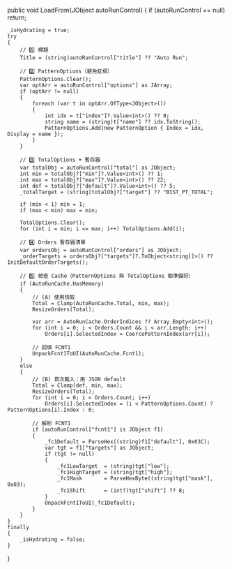 public void LoadFrom(JObject autoRunControl)
{
    if (autoRunControl == null) return;

    _isHydrating = true;
    try
    {
        // 1️⃣ 標題
        Title = (string)autoRunControl["title"] ?? "Auto Run";

        // 2️⃣ PatternOptions（避免紅框）
        PatternOptions.Clear();
        var optArr = autoRunControl["options"] as JArray;
        if (optArr != null)
        {
            foreach (var t in optArr.OfType<JObject>())
            {
                int idx = t["index"]?.Value<int>() ?? 0;
                string name = (string)t["name"] ?? idx.ToString();
                PatternOptions.Add(new PatternOption { Index = idx, Display = name });
            }
        }

        // 3️⃣ TotalOptions + 暫存器
        var totalObj = autoRunControl["total"] as JObject;
        int min = totalObj?["min"]?.Value<int>() ?? 1;
        int max = totalObj?["max"]?.Value<int>() ?? 22;
        int def = totalObj?["default"]?.Value<int>() ?? 5;
        _totalTarget = (string)totalObj?["target"] ?? "BIST_PT_TOTAL";

        if (min < 1) min = 1;
        if (max < min) max = min;

        TotalOptions.Clear();
        for (int i = min; i <= max; i++) TotalOptions.Add(i);

        // 4️⃣ Orders 暫存器清單
        var ordersObj = autoRunControl["orders"] as JObject;
        _orderTargets = ordersObj?["targets"]?.ToObject<string[]>() ?? InitDefaultOrderTargets();

        // 5️⃣ 檢查 Cache（PatternOptions 與 TotalOptions 都準備好）
        if (AutoRunCache.HasMemory)
        {
            // (A) 使用快取
            Total = Clamp(AutoRunCache.Total, min, max);
            ResizeOrders(Total);

            var arr = AutoRunCache.OrderIndices ?? Array.Empty<int>();
            for (int i = 0; i < Orders.Count && i < arr.Length; i++)
                Orders[i].SelectedIndex = CoercePatternIndex(arr[i]);

            // 回填 FCNT1
            UnpackFcnt1ToUI(AutoRunCache.Fcnt1);
        }
        else
        {
            // (B) 首次載入：用 JSON default
            Total = Clamp(def, min, max);
            ResizeOrders(Total);
            for (int i = 0; i < Orders.Count; i++)
                Orders[i].SelectedIndex = (i < PatternOptions.Count) ? PatternOptions[i].Index : 0;

            // 解析 FCNT1
            if (autoRunControl["fcnt1"] is JObject f1)
            {
                _fc1Default = ParseHex((string)f1["default"], 0x03C);
                var tgt = f1["targets"] as JObject;
                if (tgt != null)
                {
                    _fc1LowTarget  = (string)tgt["low"];
                    _fc1HighTarget = (string)tgt["high"];
                    _fc1Mask       = ParseHexByte((string)tgt["mask"], 0x03);
                    _fc1Shift      = (int?)tgt["shift"] ?? 8;
                }
                UnpackFcnt1ToUI(_fc1Default);
            }
        }
    }
    finally
    {
        _isHydrating = false;
    }
}
